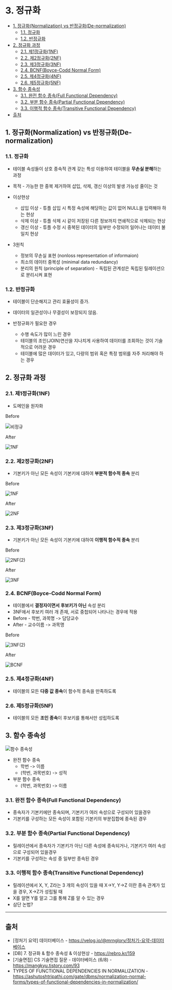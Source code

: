 # 3. 정규화

- [1. 정규화(Normalization) vs 반정규화(De-normalization)](#1-정규화normalization-vs-반정규화de-normalization)
  - [1.1. 정규화](#11-정규화)
  - [1.2. 반정규화](#12-반정규화)
- [2. 정규화 과정](#2-정규화-과정)
  - [2.1. 제1정규화(1NF)](#21-제1정규화1nf)
  - [2.2. 제2정규화(2NF)](#22-제2정규화2nf)
  - [2.3. 제3정규화(3NF)](#23-제3정규화3nf)
  - [2.4. BCNF(Boyce-Codd Normal Form)](#24-bcnfboyce-codd-normal-form)
  - [2.5. 제4정규화(4NF)](#25-제4정규화4nf)
  - [2.6. 제5정규화(5NF)](#26-제5정규화5nf)
- [3. 함수 종속성](#3-함수-종속성)
  - [3.1. 완전 함수 종속(Full Functional Dependency)](#31-완전-함수-종속full-functional-dependency)
  - [3.2. 부분 함수 종속(Partial Functional Dependency)](#32-부분-함수-종속partial-functional-dependency)
  - [3.3. 이행적 함수 종속(Transitive Functional Dependency)](#33-이행적-함수-종속transitive-functional-dependency)
- [출처](#출처)

## 1. 정규화(Normalization) vs 반정규화(De-normalization)

### 1.1. 정규화

- 테이블 속성들이 상호 종속적 관계 갖는 특성 이용하여 테이블을 **무손실 분해**하는 과정

- 목적 - 가능한 한 중복 제거하여 삽입, 삭제, 갱신 이상의 발생 가능성 줄이는 것
- 이상현상

  - 삽입 이상 - 튜플 삽입 시 특정 속성에 해당하는 값이 없어 NULL을 입력해야 하는 현상
  - 삭제 이상 - 튜플 삭제 시 같이 저장된 다른 정보까지 연쇄적으로 삭제되는 현상
  - 갱신 이상 - 튜플 수정 시 중복된 데이터의 일부만 수정되어 일어나는 데이터 불일치 현상

- 3원칙
  - 정보의 무손실 표현 (nonloss representation of informaion)
  - 최소의 데이터 중복성 (minimal data redundancy)
  - 분리의 원칙 (principle of separation) - 독립된 관계성은 독립된 릴레이션으로 분리시켜 표현

### 1.2. 반정규화

- 테이블이 단순해지고 관리 효율성이 증가.
- 데이터의 일관성이나 무결성이 보장되지 않음.

- 반정규화가 필요한 경우
  - 수행 속도가 많이 느린 경우
  - 테이블의 조인(JOIN)연산을 지나치게 사용하여 데이터를 조회하는 것이 기술적으로 어려운 경우
  - 테이블에 많은 데이터가 있고, 다량의 범위 혹은 특정 범위를 자주 처리해야 하는 경우

## 2. 정규화 과정

### 2.1. 제1정규화(1NF)

- 도메인을 원자화

Before

![비정규](images/02%20%EC%A0%95%EA%B7%9C%ED%99%94_%EB%B9%84%EC%A0%95%EA%B7%9C.png)

After

![1NF](images/02%20%EC%A0%95%EA%B7%9C%ED%99%94_1NF.png)

### 2.2. 제2정규화(2NF)

- 기본키가 아닌 모든 속성이 기본키에 대하여 **부분적 함수적 종속** 분리

Before

![1NF](<images/02 정규화_1NF(2).png>)

After

![2NF](<images/02 정규화_2NF.png>)

### 2.3. 제3정규화(3NF)

- 기본키가 아닌 모든 속성이 기본키에 대하여 **이행적 함수적 종속** 분리

Before

![2NF(2)](<images/02 정규화_2NF(2).png>)

After

![3NF](<images/02 정규화_3NF.png>)

### 2.4. BCNF(Boyce-Codd Normal Form)

- 테이블에서 **결정자이면서 후보키가 아닌** 속성 분리
- 3NF에서 후보키 여러 개 존재, 서로 중첩되어 나타나는 경우에 적용
- Before - 학번, 과목명 -> 담당교수
- After - 교수이름 -> 과목명

Before

![3NF(2)](<images/02 정규화_3NF(2).png>)

After

![BCNF](<images/02 정규화_BCNF.png>)

### 2.5. 제4정규화(4NF)

- 테이블의 모든 **다중 값 종속**이 함수적 종속을 만족하도록

### 2.6. 제5정규화(5NF)

- 테이블의 모든 **조인 종속**이 후보키를 통해서만 성립하도록

## 3. 함수 종속성

![함수 종속성](images/03%20정규화_함수_종속성.png)

- 완전 함수 종속
  - 학번 -> 이름
  - (학번, 과목번호) -> 성적
- 부분 함수 종속
  - (학번, 과목번호) -> 이름

### 3.1. 완전 함수 종속(Full Functional Dependency)

- 종속자가 기본키에만 종속되며, 기본키가 여러 속성으로 구성되어 있을경우
- 기본키를 구성하는 모든 속성이 포함된 기본키의 부분집합에 종속된 경우

### 3.2. 부분 함수 종속(Partial Functional Dependency)

- 릴레이션에서 종속자가 기본키가 아닌 다른 속성에 종속되거나, 기본키가 여러 속성으로 구성되어 있을경우
- 기본키를 구성하는 속성 중 일부만 종속된 경우

### 3.3. 이행적 함수 종속(Transitive Functional Dependency)

- 릴레이션에서 X, Y, Z라는 3 개의 속성이 있을 때 X→Y, Y→Z 이란 종속 관계가 있을 경우, X→Z가 성립될 때
- X를 알면 Y를 알고 그를 통해 Z를 알 수 있는 경우
- 삼단 논법?

---

## 출처

- [정처기 요약] 데이터베이스 - <https://velog.io/@mrnglory/정처기-요약-데이터베이스>
- [DB] 7. 정규화 & 함수 종속성 & 이상현상 - <https://rebro.kr/159>
- [기술면접] CS 기술면접 질문 - 데이터베이스 (6/8) - <https://mangkyu.tistory.com/93>
- TYPES OF FUNCTIONAL DEPENDENCIES IN NORMALIZATION - <https://ashutoshtripathi.com/gate/dbms/normalization-normal-forms/types-of-functional-dependencies-in-normalization/>
